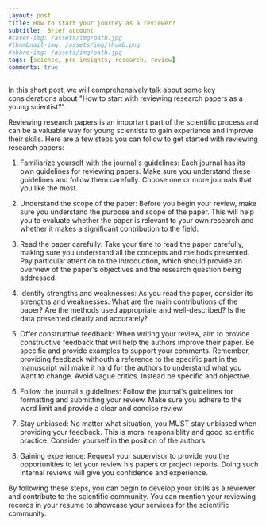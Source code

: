 ```yaml
---
layout: post
title: How to start your journey as a reviewer?
subtitle:  Brief account
#cover-img: /assets/img/path.jpg
#thumbnail-img: /assets/img/thumb.png
#share-img: /assets/img/path.jpg
tags: [science, pro-insights, research, review]
comments: true
---
```


In this short post, we will comprehensively talk about some key considerations about "How to start with reviewing research papers as a young scientist?".

Reviewing research papers is an important part of the scientific process and can be a valuable way for young scientists to gain experience and improve their skills. Here are a few steps you can follow to get started with reviewing research papers:

1. Familiarize yourself with the journal's guidelines: Each journal has its own guidelines for reviewing papers. Make sure you understand these guidelines and follow them carefully. Choose one or more journals that you like the most.

2. Understand the scope of the paper: Before you begin your review, make sure you understand the purpose and scope of the paper. This will help you to evaluate whether the paper is relevant to your own research and whether it makes a significant contribution to the field.

3. Read the paper carefully: Take your time to read the paper carefully, making sure you understand all the concepts and methods presented. Pay particular attention to the introduction, which should provide an overview of the paper's objectives and the research question being addressed.

4. Identify strengths and weaknesses: As you read the paper, consider its strengths and weaknesses. What are the main contributions of the paper? Are the methods used appropriate and well-described? Is the data presented clearly and accurately?

5. Offer constructive feedback: When writing your review, aim to provide constructive feedback that will help the authors improve their paper. Be specific and provide examples to support your comments. Remember, providing feedback withouth a reference to the specific part in the manuscript will make it hard for the authors to understand what you want to change. Avoid vague critics. Instead be specific and objective.

6. Follow the journal's guidelines: Follow the journal's guidelines for formatting and submitting your review. Make sure you adhere to the word limit and provide a clear and concise review.

7. Stay unbiased: No matter what situation, you MUST stay unbiased when providing your feedback. This is moral responsiblity and good scientific practice. Consider yourself in the position of the authors.

8. Gaining experience: Request your supervisor to provide you the opportunities to let your review his papers or project reports. Doing such internal reviews will give you confidence and experience.

By following these steps, you can begin to develop your skills as a reviewer and contribute to the scientific community. You can mention your reviewing records in your resume to showcase your services for the scientific community. 